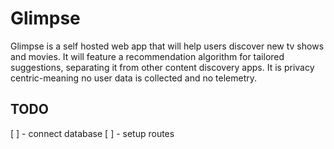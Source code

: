 # Glimpse

Glimpse is a self hosted web app that will help users discover new tv shows and movies. It will feature a recommendation algorithm for tailored suggestions, separating it from other content discovery apps. It is privacy centric-meaning no user data is collected and no telemetry.

## TODO

[ ] - connect database
[ ] - setup routes
